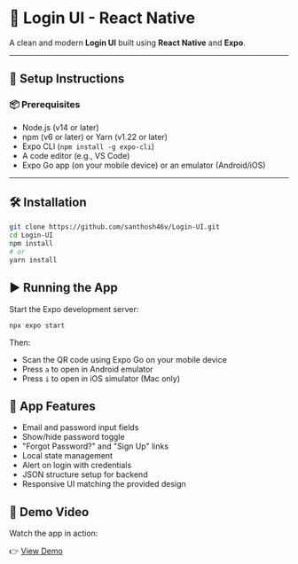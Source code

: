 # 🔐 Login UI - React Native

A clean and modern **Login UI** built using **React Native** and **Expo**.

---

## 🚀 Setup Instructions

### 📦 Prerequisites

- Node.js (v14 or later)
- npm (v6 or later) or Yarn (v1.22 or later)
- Expo CLI (`npm install -g expo-cli`)
- A code editor (e.g., VS Code)
- Expo Go app (on your mobile device) or an emulator (Android/iOS)

---

## 🛠 Installation

```bash
git clone https://github.com/santhosh46v/Login-UI.git
cd Login-UI
npm install
# or
yarn install
```

## ▶️ Running the App

Start the Expo development server:

```bash
npx expo start
```

Then:
- Scan the QR code using Expo Go on your mobile device
- Press `a` to open in Android emulator
- Press `i` to open in iOS simulator (Mac only)

## 🧪 App Features

- Email and password input fields
- Show/hide password toggle
- "Forgot Password?" and "Sign Up" links
- Local state management
- Alert on login with credentials
- JSON structure setup for backend
- Responsive UI matching the provided design

## 🎥 Demo Video

Watch the app in action:

👉 [View Demo](https://www.loom.com/share/8d023be79bf448448214f77b9b845a4e?sid=dcd7c1c8-2d73-4f8a-9372-0a9e19dd099b)
